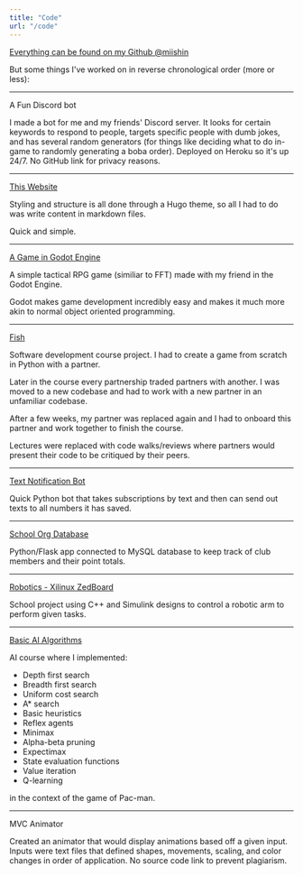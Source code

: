 ```yaml
---
title: "Code"
url: "/code"
---
```


[Everything can be found on my Github @miishin](https://github.com/miishin/)

But some things I've worked on in reverse chronological order (more or less):

***

A Fun Discord bot

I made a bot for me and my friends' Discord server. It looks for certain keywords to respond to people, targets specific people with dumb jokes, and has several random generators (for things like deciding what to do in-game to randomly generating a boba order). Deployed on Heroku so it's up 24/7. No GitHub link for privacy reasons.

***

[This Website](https://github.com/miishin/website)

Styling and structure is all done through a Hugo theme, so all I had to do was write content in markdown files.

Quick and simple. 

***

[A Game in Godot Engine](https://github.com/miishin/miipd)

A simple tactical RPG game (similiar to FFT) made with my friend in the Godot Engine. 

Godot makes game development incredibly easy and makes it much more akin to normal object oriented programming.

***

[Fish](https://github.com/miishin/CS4500)

Software development course project. I had to create a game from scratch in Python with a partner. 

Later in the course every partnership traded partners with another. I was moved to a new codebase and had to work with a new partner in an unfamiliar codebase. 

After a few weeks, my partner was replaced again and I had to onboard this partner and work together to finish the course. 

Lectures were replaced with code walks/reviews where partners would present their code to be critiqued by their peers. 

***

[Text Notification Bot](https://github.com/miishin/minis)

Quick Python bot that takes subscriptions by text and then can send out texts to all numbers it has saved.

***

[School Org Database](https://github.com/miishin/nuvsa_mapdiem)

Python/Flask app connected to MySQL database to keep track of club members and their point totals.

***

[Robotics - Xilinux ZedBoard](https://github.com/miishin/eece2160)

School project using C++ and Simulink designs to control a robotic arm to perform given tasks.

*** 

[Basic AI Algorithms](https://github.com/miishin/Foundations-of-AI)

AI course where I implemented:

- Depth first search
- Breadth first search
- Uniform cost search
- A* search
- Basic heuristics
- Reflex agents
- Minimax
- Alpha-beta pruning
- Expectimax
- State evaluation functions
- Value iteration
- Q-learning

in the context of the game of Pac-man.

***

MVC Animator

Created an animator that would display animations based off a given input. Inputs were text files that defined shapes, movements, scaling, and color changes in order of application. No source code link to prevent plagiarism.
